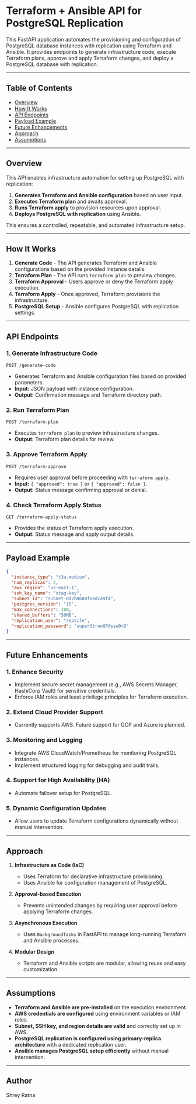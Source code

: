 # Terraform + Ansible API for PostgreSQL Replication

This FastAPI application automates the provisioning and configuration of PostgreSQL database instances with replication using Terraform and Ansible. It provides endpoints to generate infrastructure code, execute Terraform plans, approve and apply Terraform changes, and deploy a PostgreSQL database with replication.

---

## Table of Contents
- [Overview](#overview)
- [How It Works](#how-it-works)
- [API Endpoints](#api-endpoints)
- [Payload Example](#payload-example)
- [Future Enhancements](#future-enhancements)
- [Approach](#approach)
- [Assumptions](#assumptions)

---

## Overview

This API enables infrastructure automation for setting up PostgreSQL with replication:
1. **Generates Terraform and Ansible configuration** based on user input.
2. **Executes Terraform plan** and awaits approval.
3. **Runs Terraform apply** to provision resources upon approval.
4. **Deploys PostgreSQL with replication** using Ansible.

This ensures a controlled, repeatable, and automated infrastructure setup.

---

## How It Works

1. **Generate Code** - The API generates Terraform and Ansible configurations based on the provided instance details.
2. **Terraform Plan** - The API runs `terraform plan` to preview changes.
3. **Terraform Approval** - Users approve or deny the Terraform apply execution.
4. **Terraform Apply** - Once approved, Terraform provisions the infrastructure.
5. **PostgreSQL Setup** - Ansible configures PostgreSQL with replication settings.

---

## API Endpoints

### 1. Generate Infrastructure Code
`POST /generate-code`
- Generates Terraform and Ansible configuration files based on provided parameters.
- **Input:** JSON payload with instance configuration.
- **Output:** Confirmation message and Terraform directory path.

### 2. Run Terraform Plan
`POST /terraform-plan`
- Executes `terraform plan` to preview infrastructure changes.
- **Output:** Terraform plan details for review.

### 3. Approve Terraform Apply
`POST /terraform-approve`
- Requires user approval before proceeding with `terraform apply`.
- **Input:** `{ "approved": true }` or `{ "approved": false }`.
- **Output:** Status message confirming approval or denial.

### 4. Check Terraform Apply Status
`GET /terraform-apply-status`
- Provides the status of Terraform apply execution.
- **Output:** Status message and apply output details.

---

## Payload Example

```json
{
  "instance_type": "t3a.medium",
  "num_replicas": 2,
  "aws_region": "us-east-1",
  "ssh_key_name": "stag-key",
  "subnet_id": "subnet-0d2b0680f68dca9f4",
  "postgres_version": "15",
  "max_connections": 100,
  "shared_buffers": "50MB",
  "replication_user": "reptile",
  "replication_password": "superStronGP@ssw0rD"
}
```

---

## Future Enhancements

### 1. **Enhance Security**
- Implement secure secret management (e.g., AWS Secrets Manager, HashiCorp Vault) for sensitive credentials.
- Enforce IAM roles and least privilege principles for Terraform execution.

### 2. **Extend Cloud Provider Support**
- Currently supports AWS. Future support for GCP and Azure is planned.

### 3. **Monitoring and Logging**
- Integrate AWS CloudWatch/Prometheus for monitoring PostgreSQL instances.
- Implement structured logging for debugging and audit trails.

### 4. **Support for High Availability (HA)**
- Automate failover setup for PostgreSQL.

### 5. **Dynamic Configuration Updates**
- Allow users to update Terraform configurations dynamically without manual intervention.

---

## Approach

1. **Infrastructure as Code (IaC)**
   - Uses Terraform for declarative infrastructure provisioning.
   - Uses Ansible for configuration management of PostgreSQL.

2. **Approval-based Execution**
   - Prevents unintended changes by requiring user approval before applying Terraform changes.

3. **Asynchronous Execution**
   - Uses `BackgroundTasks` in FastAPI to manage long-running Terraform and Ansible processes.
   
4. **Modular Design**
   - Terraform and Ansible scripts are modular, allowing reuse and easy customization.

---

## Assumptions

- **Terraform and Ansible are pre-installed** on the execution environment.
- **AWS credentials are configured** using environment variables or IAM roles.
- **Subnet, SSH key, and region details are valid** and correctly set up in AWS.
- **PostgreSQL replication is configured using primary-replica architecture** with a dedicated replication user.
- **Ansible manages PostgreSQL setup efficiently** without manual intervention.

---

## Author
Shrey Ratna
